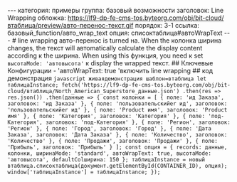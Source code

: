 --- категория: примеры группа: базовый возможности заголовок: Line Wrapping обложка: https://lf9-dp-fe-cms-tos.byteorg.com/obj/bit-cloud/втаблица/preview/авто-перенос-текст.gif порядок: 3-1 ссылка: базовый_function/авто_wrap_text опция: списоктаблица#автоWrapText --- # line wrapping авто-перенос is turned на. When the колонка ширина changes, the текст will автоmatically calculate the display content according к the ширина. When using this функция, you need к set `высотаMode: 'автовысота'` к display the wrapped текст. ## Ключевые Конфигурации - 'автоWrapText: true 'включить line wrapping ## код демонстрация ```javascript живаядемонстрация шаблон=втаблица let таблицаInstance; fetch('https://lf9-dp-fe-cms-tos.byteorg.com/obj/bit-cloud/втаблица/North_American_Superstore_данные.json') .then(res => res.json()) .then(данные => { const колонки = [ { поле: 'ид Заказа', заголовок: 'ид Заказа' }, { поле: 'пользовательскийer ид', заголовок: 'пользовательскийer ид' }, { поле: 'Product имя', заголовок: 'Product имя' }, { поле: 'Категория', заголовок: 'Категория' }, { поле: 'под-Категория', заголовок: 'под-Категория' }, { поле: 'Регион', заголовок: 'Регион' }, { поле: 'Город', заголовок: 'Город' }, { поле: 'Дата Заказа', заголовок: 'Дата Заказа' }, { поле: 'Количество', заголовок: 'Количество' }, { поле: 'Продажи', заголовок: 'Продажи' }, { поле: 'Прибыль', заголовок: 'Прибыль' } ]; const опция = { records: данные, колонки, ширинаMode: 'standard', автоWrapText: true, высотаMode: 'автовысота', defaultColширина: 150 }; таблицаInstance = новый втаблица.списоктаблица(документ.getElementById(CONTAINER_ID), опция); window['таблицаInstance'] = таблицаInstance; }); ``` 